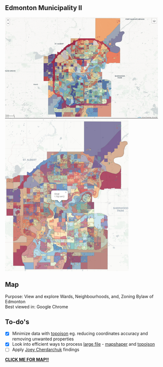 ## Edmonton Municipality II
![](municipality-responsive.gif)<br/>
![](clickable-map.png)
## Map
Purpose: View and explore Wards, Neighbourhoods, and, Zoning Bylaw of Edmonton<br>
Best viewed in: Google Chrome

## To-do's
- [x] Minimize data with [topojson](https://github.com/topojson/topojson) eg. reducing coordinates accuracy and removing unwanted properties
- [x] Look into efficient ways to process [large file](https://stackoverflow.com/questions/4158102/loading-large-amount-of-data-into-memory-most-efficient-way-to-do-this) - [mapshaper](https://github.com/mbloch/mapshaper) and [topojson](https://github.com/topojson/topojson)
- [ ] Apply [Joey Cherdarchuk](https://www.darkhorseanalytics.com/blog/salvaging-the-pie?rq=data%20looks%20better%20naked) findings

[**CLICK ME FOR MAP!!**](https://edmonton-open-data.github.io/Edmonton-Municipality-II/)


